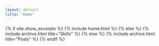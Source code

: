 ```yaml
---
layout: default
title: "Home"
---
```


{% if site.show_excerpts %}
  {% include home.html %}
{% else %}
  {% include archive.html title="Skills" %}
{% else %}
  {% include archive.html title="Posts" %}
{% endif %}
